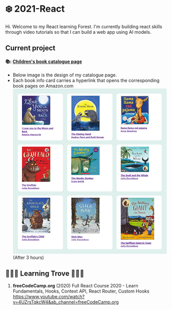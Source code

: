 # ❄️ 2021-React
Hi. Welcome to my React learning Forest. 
I'm currently building react skills through video tutorials so that I can build a web app using AI models.

## Current project
#### 📚: [Children's book catalogue page](https://github.com/Coding-Forest/2021-React/tree/main/Mini%20Project%201%20Book%20Catalogue)
- Below image is the design of my catalogue page.
- Each book info card carries a hyperlink that opens the corresponding book pages on Amazon.com
![Children's book catalogue in the making](https://github.com/Coding-Forest/2021-React/blob/main/0%20images/Book%20catalogue%201.png)
(After 3 hours)


## 🌳🌳🌳 Learning Trove 🌳🌳🌳
1) **freeCodeCamp.org** (2020) Full React Course 2020 - Learn Fundamentals, Hooks, Context API, React Router, Custom Hooks 
  https://www.youtube.com/watch?v=4UZrsTqkcW4&ab_channel=freeCodeCamp.org
